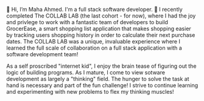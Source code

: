 👋 Hi, I’m Maha Ahmed. I'm a full stack software developer. 🌱  I recently completed The COLLAB LAB (the last cohort - for now), where I had the joy and privlege to work with a fantastic team of developers to build GrocerEase, a smart shopping list application that makes shopping easier by tracking users shopping history in order to calculate their next purchase dates. The COLLAB LAB was a unique, invaluable experience where I learned the full scale of collaboration on a full stack application with a software development team!  

As a self proscribed "internet kid", I enjoy the brain tease of figuring out the logic of building programs. As I mature, I come to view sotware development as largely a "thinking" field. The hunger to solve the task at hand is necessary and part of the fun challenge! I strive to continue learning and experimenting with new problems to flex my thinking muscles! 
<!---
maha4peace/maha4peace is a ✨ special ✨ repository because its `README.md` (this file) appears on your GitHub profile.
You can click the Preview link to take a look at your changes.
--->

